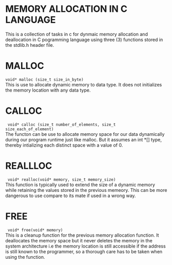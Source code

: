 # MEMORY ALLOCATION IN C LANGUAGE

This is a collection of tasks in c for dynmaic memory allocation and deallocation in C pogramming language using three (3) functions stored in the stdlib.h header file.

# MALLOC
<code>void* malloc (size_t size_in_byte)</code><br>
This is use to allocate dynamic memory to data type. It does not initializes the memory location with any data type.

# CALLOC
<code> void* calloc (size_t number_of_elements, size_t size_each_of_element) </code><br>
The functon can be use to allocate memory space for our data dynamically during our program runtime just like malloc. But it assumes an int *[] type, thereby intializing each distinct space with a value of 0.

# REALLLOC
<code> void* realloc(void* memory, size_t memory_size) </code><br>
This function is typically used to extend the size of a dynamic memory while retaining the values stored in the previous memeory. This can be more dangerous to use compare to its mate if used in a wrong way.

# FREE
<code> void* free(void* memory) </code><br>
This is a cleanup function for the previous memory allocation function.
It deallocates the memory space but it never deletes the memory in the system architecture i.e the memory location is still accessible if the address is still known to the programmer, so a thorough care has to be taken when using the function.
